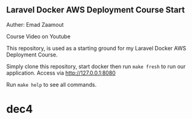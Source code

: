 
## Laravel Docker AWS Deployment Course Start

Auther: Emad Zaamout

Course Video on Youtube

This repository, is used as a starting ground for my Laravel Docker AWS Deployment Course.

Simply clone this repository, start docker then run `make fresh` to run our application.
Access via http://127.0.0.1:8080

Run `make help` to see all commands.
# dec4

